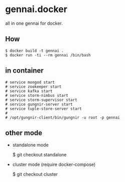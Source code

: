 gennai.docker
=========

all in one gennai for docker.

## How

    $ docker build -t gennai .
    $ docker run -ti --rm gennai /bin/bash

## in container

    # service mongod start
    # service zookeeper start
    # service kafka start
    # service storm-nimbus start
    # service storm-supervisor start
    # service gungnir-server start
    # service tuple-store-server start
    #
    # /opt/gungnir-client/bin/gungnir -u root -p gennai

## other mode

* standalone mode

    $ git checkout standalone

* cluster mode (require docker-compose)

    $ git checkout cluster
